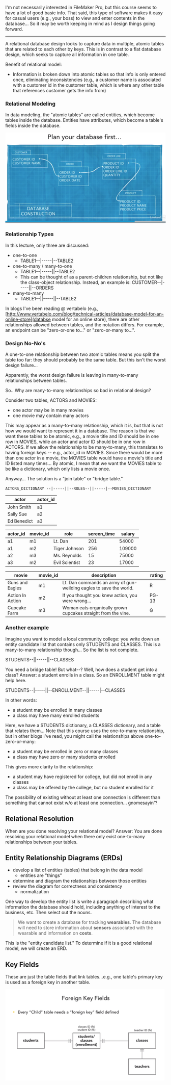 I'm not necessarily interested in FileMaker Pro, but this course seems to have a lot of good basic info.  That
said, this type of software makes it easy for casual users (e.g., your boss) to view and enter contents in the
database...  So it may be worth keeping in mind as I design things going forward.

------------------------------------

A relational database design looks to capture data in multiple, atomic tables that are 
related to each other by keys.  This is in contrast to a flat database design, which
seeks to capture all information in one table.

Benefit of relational model:
* Information is broken down into atomic tables so that info is only entered once,
  eliminating inconsistencies (e.g., a customer name is associated with a customer id in
  the customer table, which is where any other table that references customer gets the
  info from)
  
 
### Relational Modeling
In data modeling, the "atomic tables" are called entities, which become tables inside the 
database. Entities have attributes, which become a table's fields inside the database.

<img src="./images/database-construction.png">

### Relationship Types
In this lecture, only three are discussed:
* one-to-one 
  - TABLE1--|-----|--TABLE2
* one-to-many / many-to-one
  - TABLE1--|-----||--TABLE2
  - This can be thought of as a parent-children relationship, but not like the class-object relationship.  Instead,
    an example is: CUSTOMER--|-----||--ORDERS
* many-to-many
  - TABLE1--||-----||--TABLE2
  
In blogs I've been reading @ vertabelo (e.g., [http://www.vertabelo.com/blog/technical-articles/database-model-for-an-online-store](databse model for an online store), there are other relationships allowed between tables, and the notation
differs.  For example, an endpoint can be "zero-or-one to..." or "zero-or-many to...".

### Design No-No's
A one-to-one relationship between two atomic tables means you split the table too far: they should probably
be the same table.  But this isn't the worst design failure...

Apparently, the worst design failure is leaving in many-to-many relationships between tables.

So.. Why are many-to-many relationships so bad in relational design?

Consider two tables, ACTORS and MOVIES:
* one actor may be in many movies
* one movie may contain many actors

This may appear as a many-to-many relationship, which it is, but that is not how we would
want to represent it in a database.  The reason is that we want these tables to be atomic, e.g.,
a movie title and ID should be in one row in MOVIES, while an actor and actor ID should be 
in one row in ACTORS.  If we allow the relationship to be many-to-many, this translates to having
foreign keys -- e.g., actor_id in MOVIES.  Since there would be more than one actor in a movie,
the MOVIES table would have a movie's title and ID listed many times...  By atomic, I mean that
we want the MOVIES table to be like a dictionary, which only lists a movie once.

Anyway... The solution is a "join table" or "bridge table."

```
ACTORS_DICTIONARY --|-----||--ROLES--||-----|--MOVIES_DICTIONARY
```

| actor | actor_id |
|--|--|
| John Smith | a1 |
| Sally Sue | a2 |
| Ed Benedict | a3 |

| actor_id | movie_id | role | screen_time | salary |
|--|--|--|--|--|
| a1 | m1 | Lt. Dan | 201 | 54000 |
| a1 | m2 | Tiger Johnson | 256 | 109000 |
| a2 | m3 | Ms. Reynolds | 15 | 75000 |
| a3 | m2 | Evil Scientist | 23 | 17000 |

| movie | movie_id | description | rating |
|--|--|--|--|
| Guns and Eagles | m1 | Lt. Dan commands an army of gun-weilding eagles to save the world. | R |
| Action In Action | m2 | If you thought you knew action, you were wrong... | PG-13 |
| Cupcake Farm | m3 | Woman eats organically grown cupcakes straight from the vine. | G |

### Another example
Imagine you want to model a local community college: you write down an entity candidate list that contains
only STUDENTS and CLASSES.  This is a many-to-many relationship though... So the list is not complete.  

STUDENTS--||-----||--CLASSES

You need a bridge table! But what--?  Well, how does a student get into a class?  Answer: a student
enrolls in a class.  So an ENROLLMENT table might help here.

STUDENTS--|-----||--ENROLLMENT--||-----|--CLASSES

In other words:
* a student may be enrolled in many classes
* a class may have many enrolled students

Here, we have a STUDENTS dictionary, a CLASSES dictionary, and a table that relates them... Note that
this course uses the one-to-many relationship, but in other blogs I've read, you might call the 
relationships above one-to-zero-or-many:
* a student may be enrolled in zero or many classes
* a class may have zero or many students enrolled

This gives more clarity to the relationship: 
* a student may have registered for college, but did not enroll in any classes
* a class may be offered by the college, but no student enrolled for it

The possibility of existing without at least one connection is different than something that
cannot exist w/o at least one connection... gnomesayin'?  

## Relational Resolution
When are you done resolving your relational model?  Answer: You are done resolving your relational model
when there only exist one-to-many relationships between your tables.

## Entity Relationship Diagrams (ERDs)
* develop a list of entities (tables) that belong in the data model
  - entities are "things"
* determine and diagram the relationships between those entities
* review the diagram for correctness and consistency
  - normalization
  
One way to develop the entity list is write a paragraph describing what information the database 
should hold, including anything of interest to the business, etc.  Then select out the nouns.

> We want to create a database for tracking **wearables**. The database will need to store information
> about **sensors** associated with the wearable and information on **costs**. 

This is the "entity candidate list."  To determine if it is a good relational model, we will create
an ERD.

## Key Fields
These are just the table fields that link tables...e.g., one table's primary key is used as a foreign key
in another table.

<img src="./images/foreign-keys.png" width="500">

